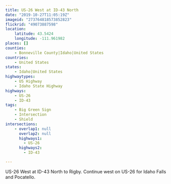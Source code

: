 ```yaml
---
title: US-26 West at ID-43 North
date: "2019-10-27T11:05:19Z"
imageid: "273764818573852823"
flickrid: "49073887598"
location:
    latitude: 43.5424
    longitude: -111.961982
places: []
counties:
    - Bonneville County|Idaho|United States
countries:
    - United States
states:
    - Idaho|United States
highwaytypes:
    - US Highway
    - Idaho State Highway
highways:
    - US-26
    - ID-43
tags:
    - Big Green Sign
    - Intersection
    - Shield
intersections:
    - overlap1: null
      overlap2: null
      highways1:
        - US-26
      highways2:
        - ID-43

---
```

US-26 West at ID-43 North to Rigby.  Continue west on US-26 for Idaho Falls and Pocatello.